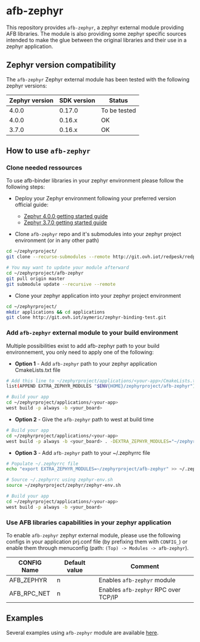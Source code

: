 # afb-zephyr

This repository provides `afb-zephyr`, a zephyr external module providing AFB libraries.
The module is also providing some zephyr specific sources intended to make the glue between the original libraries and their use in a zephyr application.

## Zephyr version compatibility

The `afb-zephyr` Zephyr external module has been tested with the following zephyr versions:

| Zephyr version | SDK version | Status       |
| -------------- | ----------- | ------------ |
| 4.0.0          | 0.17.0      | To be tested |
| 4.0.0          | 0.16.x      | OK           |
| 3.7.0          | 0.16.x      | OK           |

## How to use `afb-zephyr`

### Clone needed ressources

To use afb-binder libraries in your zephyr environment please follow the following steps:

- Deploy your Zephyr environment following your preferred version official guide:
  - [Zephyr 4.0.0 getting started guide](https://docs.zephyrproject.org/4.0.0/develop/getting_started/index.html)
  - [Zephyr 3.7.0 getting started guide](https://docs.zephyrproject.org/3.7.0/develop/getting_started/index.html)

- Clone `afb-zephyr` repo and it's submodules into your zephyr project environment (or in any other path)

```bash
cd ~/zephyrproject/
git clone --recurse-submodules --remote http://git.ovh.iot/redpesk/redpesk-core/afb-zephyr.git

# You may want to update your module afterward
cd ~/zephyrproject/afb-zephyr
git pull origin master
git submodule update --recursive --remote
```

- Clone your zephyr application into your zephyr project environment

```bash
cd ~/zephyrproject/
mkdir applications && cd applications
git clone http://git.ovh.iot/aymeric/zephyr-binding-test.git
```

### Add `afb-zephyr` external module to your build environment

Multiple possibilities exist to add afb-zephyr path to your build environnement, you only need to apply one of the following:

- **Option 1** - Add `afb-zephyr` path to your zephyr application CmakeLists.txt file

```bash
# Add this line to ~/zephyrproject/applications/<your-app>/CmakeLists.txt
list(APPEND EXTRA_ZEPHYR_MODULES "$ENV{HOME}/zephyrproject/afb-zephyr")

# Build your app
cd ~/zephyrproject/applications/<your-app>
west build -p always -b <your_board>
```

- **Option 2** - Give the `afb-zephyr` path to west at build time

```bash
# Build your app
cd ~/zephyrproject/applications/<your-app>
west build -p always -b <your_board> . -DEXTRA_ZEPHYR_MODULES="~/zephyrproject/afb-zephyr"
```

- **Option 3** - Add `afb-zephyr` path to your ~/.zephyrrc file

```bash
# Populate ~/.zephyrrc file
echo "export EXTRA_ZEPHYR_MODULES=~/zephyrproject/afb-zephyr" >> ~/.zephyrrc

# Source ~/.zephyrrc using zephyr-env.sh
source ~/zephyrproject/zephyr/zephyr-env.sh

# Build your app
cd ~/zephyrproject/applications/<your-app>
west build -p always -b <your_board>
```

### Use AFB libraries capabilities in your zephyr application

To enable `afb-zephyr` zephyr external module, please use the following configs in your application prj.conf file (by prefixing them with `CONFIG_`) or enable them through menuconfig (path: `(Top) -> Modules -> afb-zephyr`).

| CONFIG Name | Default value | Comment                              |
| ----------- | ------------- | ------------------------------------ |
| AFB_ZEPHYR  | n             | Enables `afb-zephyr` module          |
| AFB_RPC_NET | n             | Enables `afb-zephyr` RPC over TCP/IP |

## Examples

Several examples using `afb-zephyr` module are available [here](https://github.com/redpesk-samples/afb-zephyr-samples).
